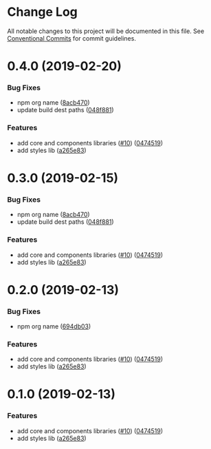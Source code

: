# Change Log

All notable changes to this project will be documented in this file.
See [Conventional Commits](https://conventionalcommits.org) for commit guidelines.

# 0.4.0 (2019-02-20)

### Bug Fixes

- npm org name ([8acb470](http://republicservicesrepository/design-core/commits/8acb470))
- update build dest paths ([048f881](http://republicservicesrepository/design-core/commits/048f881))

### Features

- add core and components libraries ([#10](http://republicservicesrepository/design-core/issues/10)) ([0474519](http://republicservicesrepository/design-core/commits/0474519))
- add styles lib ([a265e83](http://republicservicesrepository/design-core/commits/a265e83))

# 0.3.0 (2019-02-15)

### Bug Fixes

- npm org name ([8acb470](http://republicservicesrepository/design-core/commits/8acb470))
- update build dest paths ([048f881](http://republicservicesrepository/design-core/commits/048f881))

### Features

- add core and components libraries ([#10](http://republicservicesrepository/design-core/issues/10)) ([0474519](http://republicservicesrepository/design-core/commits/0474519))
- add styles lib ([a265e83](http://republicservicesrepository/design-core/commits/a265e83))

# 0.2.0 (2019-02-13)

### Bug Fixes

- npm org name ([694db03](http://republicservicesrepository/design-core/commits/694db03))

### Features

- add core and components libraries ([#10](http://republicservicesrepository/design-core/issues/10)) ([0474519](http://republicservicesrepository/design-core/commits/0474519))
- add styles lib ([a265e83](http://republicservicesrepository/design-core/commits/a265e83))

# 0.1.0 (2019-02-13)

### Features

- add core and components libraries ([#10](http://republicservicesrepository/design-core/issues/10)) ([0474519](http://republicservicesrepository/design-core/commits/0474519))
- add styles lib ([a265e83](http://republicservicesrepository/design-core/commits/a265e83))
